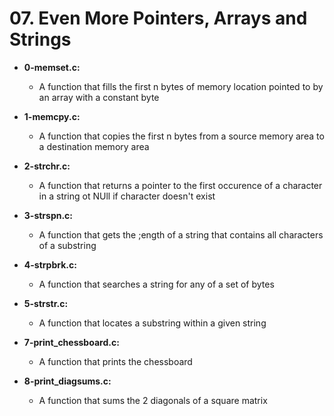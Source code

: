 # 07. Even More Pointers, Arrays and Strings

* **0-memset.c:**
    * A function that fills the first n bytes of memory location pointed to by an array with a constant byte

* **1-memcpy.c:**
    * A function that copies the first n bytes from a source memory area to a destination memory area 

* **2-strchr.c:**
    * A function that returns a pointer to the first occurence of a character in a string ot NUll if character doesn't exist

* **3-strspn.c:**
    * A function that gets the ;ength of a string that contains all characters of a substring

* **4-strpbrk.c:**
    * A function that searches a string for any of a set of bytes

* **5-strstr.c:**
    * A function that locates a substring within a given string

* **7-print_chessboard.c:**
    * A function that prints the chessboard

* **8-print_diagsums.c:**
    * A function that sums the 2 diagonals of a square matrix
